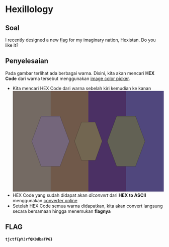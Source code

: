 # Hexillology

## Soal
I recently designed a new [flag](https://static.tjctf.org/af83861c918131864a4e3df24c49d9bad766ae701f02387ee0698593b44f3390_Hexillology.png) for my imaginary nation, Hexistan. Do you like it?

## Penyelesaian
Pada gambar terlihat ada berbagai warna. Disini, kita akan mencari __HEX Code__ dari warna tersebut menggunakan [image color picker](https://imagecolorpicker.com/).
- Kita mencari HEX Code dari warna sebelah kiri kemudian ke kanan
![](https://github.com/NesyaKurnia/TJCTF_2020_05311840000009/blob/master/Forensics/Hexillology/Hexillology.png)
- HEX Code yang sudah didapat akan _diconvert_ dari __HEX to ASCII__ menggunakan [converter online](https://coding.tools/hex-to-ascii)
- Setelah HEX Code semua warna didapatkan, kita akan convert langsung secara bersamaan hingga menemukan __flagnya__

## FLAG
__`tjctf{pYJrfQK0dbaTPG}`__
